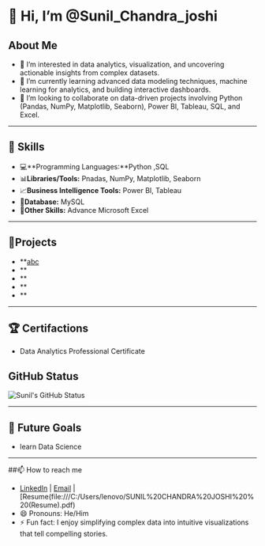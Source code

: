 # 👋 Hi, I’m @Sunil_Chandra_joshi

## About Me
- 👀 I’m interested in data analytics, visualization, and uncovering actionable insights from complex datasets.
- 🌱 I’m currently learning advanced data modeling techniques, machine learning for analytics, and building interactive dashboards.
- 🤝 I’m looking to collaborate on data-driven projects involving Python (Pandas, NumPy, Matplotlib, Seaborn), Power BI, Tableau, SQL, and Excel.

---

## 🔧 Skills
- 💻**Programming Languages:**Python ,SQL
- 📊**Libraries/Tools:** Pnadas, NumPy, Matplotlib, Seaborn
- 📈**Business Intelligence Tools:** Power BI, Tableau
- 💾**Database:** MySQL
- 📑**Other Skills:** Advance Microsoft Excel

---

## 🌟Projects
- **[abc]()
- **
- **
- **
- **

---

  ## 🏆 Certifactions
- Data Analytics Professional Certificate

## GitHub Status
![Sunil's GitHub Status]()

---

## 🚀 Future Goals
- learn Data Science

---

##📫 How to reach me
-  [LinkedIn](https://www.linkedin.com/in/suniljoshi2003) | [Email](mailto:suniljoshi6360@gmail.com) | 
      [Resume(file:///C:/Users/lenovo/SUNIL%20CHANDRA%20JOSHI%20%20(Resume).pdf)
- 😄 Pronouns: He/Him
- ⚡ Fun fact: I enjoy simplifying complex data into intuitive visualizations that tell compelling stories.


